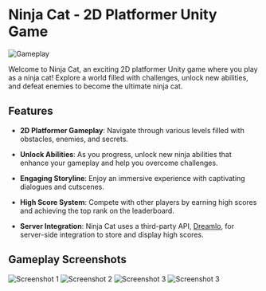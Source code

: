 # Ninja Cat - 2D Platformer Unity Game

![Gameplay](Screenshot2)

Welcome to Ninja Cat, an exciting 2D platformer Unity game where you play as a ninja cat! Explore a world filled with challenges, unlock new abilities, and defeat enemies to become the ultimate ninja cat.

## Features

- **2D Platformer Gameplay**: Navigate through various levels filled with obstacles, enemies, and secrets.

- **Unlock Abilities**: As you progress, unlock new ninja abilities that enhance your gameplay and help you overcome challenges.

- **Engaging Storyline**: Enjoy an immersive experience with captivating dialogues and cutscenes.

- **High Score System**: Compete with other players by earning high scores and achieving the top rank on the leaderboard.

- **Server Integration**: Ninja Cat uses a third-party API, [Dreamlo](http://dreamlo.com/), for server-side integration to store and display high scores.

## Gameplay Screenshots

![Screenshot 1](Screenshot4)
![Screenshot 2](Screenshot3)
![Screenshot 3](Screenshot5)
![Screenshot 3](Screenshot6)
